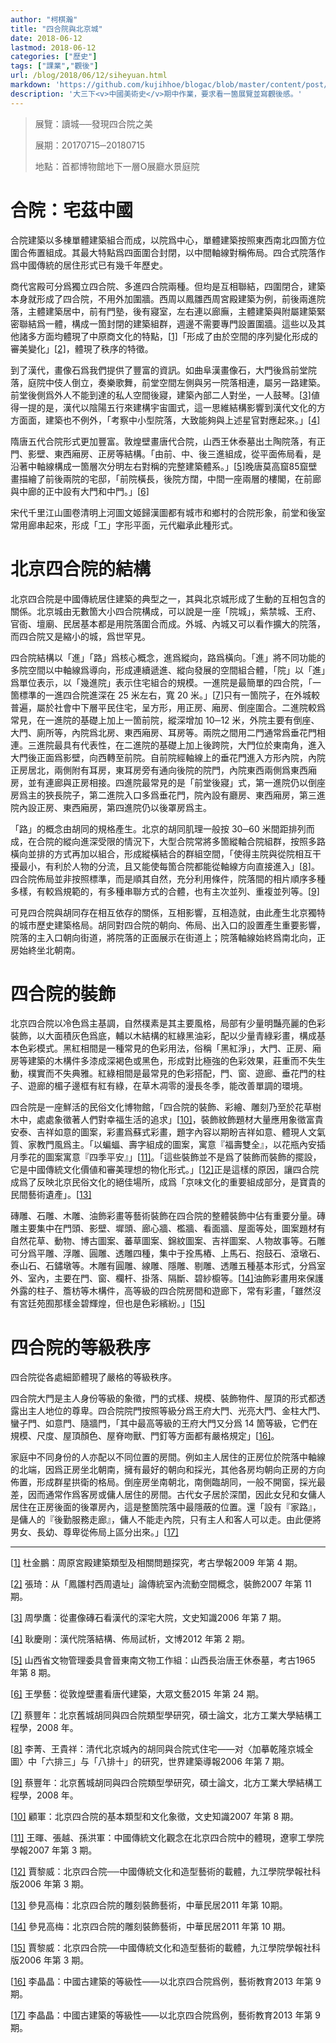 ```yaml
---
author: "柯棋瀚"
title: "四合院與北京城"
date: 2018-06-12
lastmod: 2018-06-12
categories: ["歷史"]
tags: ["課業","觀後"]
url: /blog/2018/06/12/siheyuan.html
markdown: 'https://github.com/kujihhoe/blogac/blob/master/content/post/2018-06-12-siheyuan.md'
description: '大三下<v>中國美術史</v>期中作業，要求看一箇展覽並寫觀後感。'
---
```


> 展覽：讀城──發現四合院之美
>
> 展期：20170715─20180715
>
> 地點：首都博物館地下一層O展廳<n>水景庭院</n>

# 合院：宅茲中國

合院建築以多棟單體建築組合而成，以院爲中心，單體建築按照東西南北四箇方位圍合佈置組成。其最大特點爲四面圍合封閉，以中間軸線對稱佈局。四合式院落作爲中國傳統的居住形式已有幾千年歷史。

商代宮殿可分爲獨立四合院、多進四合院兩種。但均是互相聯結，四圍閉合，建築本身就形成了四合院，不用外加圍牆。西周以鳳雛西周宮殿建築为例，前後兩進院落，主體建築居中，前有門塾，後有寢室，左右連以廊廡，主體建築與附屬建築緊密聯結爲一體，構成一箇封閉的建築組群，週邊不需要專門設置圍牆。這些以及其他諸多方面均體現了中原商文化的特點，[[1\]](#_ftn1)「形成了由於空間的序列變化形成的審美變化」[[2\]](#_ftn2)，體現了秩序的特徵。

到了漢代，畫像石爲我們提供了豐富的資訊。如曲阜漢畫像石，大門後爲前堂院落，庭院中伎人倒立，奏樂歌舞，前堂空間左側與另一院落相連，屬另一路建築。前堂後側爲外人不能到達的私人空間後寢，建築內部二人對坐，一人鼓琴。[[3\]](#_ftn3)値得一提的是，漢代以陰陽五行來建構宇宙圖式，這一思維結構影響到漢代文化的方方面面，建築也不例外，「考察中小型院落，大致能夠與上述星官對應起來。」[[4\]](#_ftn4)

隋唐五代合院形式更加豐富。敦煌壁畫唐代合院，山西王休泰墓出土陶院落，有正門、影壁、東西廂房、正房等結構。「由前、中、後三進組成，從平面佈局看，是沿著中軸線構成一箇層次分明左右對稱的完整建築體系。」[[5\]](#_ftn5)晚唐莫高窟85窟壁畫描繪了前後兩院的宅邸，「前院橫長，後院方闊，中間一座兩層的樓閣，在前廊與中廊的正中設有大門和中門。」[[6\]](#_ftn6)

宋代<v>千里江山圖卷</v><v>清明上河圖</v><v>文姬歸漢圖</v>都有城市和鄉村的合院形象，前堂和後室常用廊串起來，形成「工」字形平面，元代繼承此種形式。

# 北京四合院的結構

北京四合院是中國傳統居住建築的典型之一，其與北京城形成了生動的互相包含的關係。北京城由无數箇大小四合院構成，可以說是一座「院城」，紫禁城、王府、官衙、壇廟、民居基本都是用院落圍合而成。外城、內城又可以看作擴大的院落，而四合院又是縮小的城，爲世罕見。

四合院結構以「進」「路」爲核心概念，進爲縱向，路爲橫向。「進」將不同功能的多院空間以中軸線爲導向，形成連續遞進、縱向發展的空間組合體，「院」以「進」爲單位表示，以「幾進院」表示住宅組合的規模。一進院是最簡單的四合院，「一箇標準的一進四合院進深在 25 米左右，寬 20 米。」[[7\]](#_ftn7)只有一箇院子，在外城較普遍，屬於社會中下層平民住宅，呈方形，用正房、廂房、倒座圍合。二進院較爲常見，在一進院的基礎上加上一箇前院，縱深增加 10─12 米，外院主要有倒座、大門、廁所等，內院爲北房、東西廂房、耳房等。兩院之間用二門<n>通常爲垂花門</n>相連。三進院最具有代表性，在二進院的基礎上加上後跨院，大門位於東南角，進入大門後正面爲影壁，向西轉至前院。自前院經軸線上的垂花門進入方形內院，內院正房居北，兩側附有耳房，東耳房旁有通向後院的院門，內院東西兩側爲東西廂房，並有連廊與正房相接。四進院最常見的是「前堂後寢」式，第一進院仍以倒座房爲主的狹長院子，第二進院入口多爲垂花門，院內設有廳房、東西廂房，第三進院內設正房、東西廂房，第四進院仍以後罩房爲主。

「路」的概念由胡同的規格產生。北京的胡同肌理一般按 30─60 米間距排列而成，在合院的縱向進深受限的情況下，大型合院常將多箇縱軸合院組群，按照多路橫向並排的方式再加以組合，形成縱橫結合的群組空間，「使得主院與從院相互干擾最小，有利於人物的分流，且又能使每箇合院都能從軸線方向直接進入」[[8\]](#_ftn8)。四合院佈局並非按照標準，而是順其自然，充分利用條件，院落間的相片順序多種多樣，有較爲規範的，有多種串聯方式的合體，也有主次並列、重複並列等。[[9\]](#_ftn9)

可見四合院與胡同存在相互依存的關係，互相影響，互相造就，由此產生北京獨特的城市歷史建築格局。胡同對四合院的朝向、佈局、出入口的設置產生重要影響，院落的主入口朝向街道，將院落的正面展示在街道上；院落軸線始終爲南北向，正房始終坐北朝南。

# 四合院的裝飾

北京四合院以冷色爲主基調，自然樸素是其主要風格，局部有少量明豔亮麗的色彩裝飾，以大面積灰色爲底，輔以木結構的紅綠黑油彩，配以少量青綠彩畫，構成基本色彩模式。黑紅相間是一種常見的色彩用法，俗稱「黑紅淨」，大門、正房、廂房等建築的木構件多漆成深褐色或黑色，形成對比極強的色彩效果，莊重而不失生動，樸實而不失典雅。紅綠相間是最常見的色彩搭配，門、窗、遊廊、垂花門的柱子、遊廊的楣子邊框有紅有綠，在草木凋零的漫長冬季，能改善單調的環境。

四合院是一座鮮活的民俗文化博物館，「四合院的裝飾、彩繪、雕刻乃至於花草樹木中，處處象徵著人們對幸福生活的追求」[[10\]](#_ftn10)，裝飾紋飾題材大量應用象徵富貴安泰、吉祥如意的圖案，彩畫爲蘇式彩畫，題字內容以期盼吉祥如意、體現人文氣質、家教門風爲主。「以蝙蝠、壽字組成的圖案，寓意『福壽雙全』，以花瓶內安插月季花的圖案寓意『四季平安』」[[11\]](#_ftn11)。「這些裝飾並不是爲了裝飾而裝飾的擺設，它是中國傳統文化價値和審美理想的物化形式。」[[12\]](#_ftn12)正是這樣的原因，讓四合院成爲了反映北京民俗文化的絕佳場所，成爲「京味文化的重要組成部分，是寶貴的民間藝術遺產」。[[13\]](#_ftn13)

磚雕、石雕、木雕、油飾彩畫等藝術裝飾在四合院的整體裝飾中佔有重要分量。磚雕主要集中在門頭、影壁、墀頭、廊心牆、檻牆、看面牆、屋面等处，圖案題材有自然花草、動物、博古圖案、蕃草圖案、錦紋圖案、吉祥圖案、人物故事等。石雕可分爲平雕、浮雕、圓雕、透雕四種，集中于拴馬樁、上馬石、抱鼓石、滾墩石、泰山石、石鏽墩等。木雕有圓雕、線雕、隱雕、剔雕、透雕五種基本形式，分爲室外、室內，主要在門、窗、欄杆、掛落、隔斷、碧紗櫥等。[[14\]](#_ftn14)油飾彩畫用來保護外露的柱子、簷枋等木構件，高等級的四合院房間和遊廊下，常有彩畫，「雖然沒有宮廷苑囿那樣金碧輝煌，但也是色彩繽紛。」[[15\]](#_ftn15)

# 四合院的等級秩序

四合院從各處細節體現了嚴格的等級秩序。

四合院大門是主人身份等級的象徵，門的式樣、規模、裝飾物件、屋頂的形式都透露出主人地位的尊卑。四合院院門按照等級分爲王府大門、光亮大門、金柱大門、蠻子門、如意門、隨牆門，「其中最高等級的王府大門又分爲 14 箇等級，它們在規模、尺度、屋頂顏色、屋脊吻獸、門釘等方面都有嚴格規定」[[16\]](#_ftn16)。

家庭中不同身份的人亦配以不同位置的房間。例如主人居住的正房位於院落中軸線的北端，因爲正房坐北朝南，擁有最好的朝向和採光，其他各房均朝向正房的方向佈置，形成群星拱衛的格局。倒座房坐南朝北，南側臨胡同，一般不開窗，採光最差，因而通常作爲客房或傭人居住的房間。古代女子居於深閨，因此女兒和女傭人居住在正房後面的後罩房內，這是整箇院落中最隱蔽的位置。還「設有『家路』，是傭人的『後勤服務走廊』，傭人不能走內院，只有主人和客人可以走。由此便將男女、長幼、尊卑從佈局上區分出來。」[[17\]](#_ftn17)



------

[[1\]](#_ftnref1)  杜金鵬：<v>周原宮殿建築類型及相關問題探究</v>，<v>考古學報</v>2009 年第 4 期。

[[2\]](#_ftnref2)  張琦：<v>从「鳳雛村西周遺址」論傳統室內流動空間概念</v>，<v>裝飾</v>2007 年第 11 期。

[[3\]](#_ftnref3)  周學鷹：<v>從畫像磚石看漢代的深宅大院</v>，<v>文史知識</v>2006 年第 7 期。

[[4\]](#_ftnref4)  耿慶剛：<v>漢代院落結構、佈局試析</v>，<v>文博</v>2012 年第 2 期。

[[5\]](#_ftnref5)  山西省文物管理委具會晉東南文物工作組：<v>山西長治唐王休泰墓</v>，<v>考古</v>1965 年第 8 期。

[[6\]](#_ftnref6)  王學藝：<v>從敦煌壁畫看唐代建築</v>，<v>大眾文藝</v>2015 年第 24 期。

[[7\]](#_ftnref7)  蔡豐年：<v>北京舊城胡同與四合院類型學研究</v>，碩士論文，北方工業大學結構工程學，2008 年。

[[8\]](#_ftnref8)  李菁、王貴祥：<v>清代北京城內的胡同與合院式住宅——对〈加摹乾隆京城全圖〉中「六排三」与「八排十」的研究</v>，<v>世界建築導報</v>2006 年第 7 期。

[[9\]](#_ftnref9)  蔡豐年：<v>北京舊城胡同與四合院類型學研究</v>，碩士論文，北方工業大學結構工程學，2008 年。

[[10\]](#_ftnref10)  顧軍：<v>北京四合院的基本類型和文化象徵</v>，<v>文史知識</v>2007 年第 8 期。

[[11\]](#_ftnref11)  王暉、張越、孫洪軍：<v>中國傳統文化觀念在北京四合院中的體現</v>，<v>遼寧工學院學報</v>2007 年第 3 期。

[[12\]](#_ftnref12)  賈黎威：<v>北京四合院──中國傳統文化和造型藝術的載體</v>，<v>九江學院學報</v><n>社科版</n>2006 年第 3 期。

[[13\]](#_ftnref13)  參見高梅：<v>北京四合院的雕刻裝飾藝術</v>，<v>中華民居</v>2011 年第 10期。

[[14\]](#_ftnref14)  參見高梅：<v>北京四合院的雕刻裝飾藝術</v>，<v>中華民居</v>2011 年第 10 期。

[[15\]](#_ftnref15)  賈黎威：<v>北京四合院──中國傳統文化和造型藝術的載體</v>，<v>九江學院學報</v><n>社科版</n>2006 年第 3 期。

[[16\]](#_ftnref16)  李晶晶：<v>中國古建築的等級性——以北京四合院爲例</v>，<v>藝術教育</v>2013 年第 9 期。

[[17\]](#_ftnref17)  李晶晶：<v>中國古建築的等級性——以北京四合院爲例</v>，<v>藝術教育</v>2013 年第 9 期。
